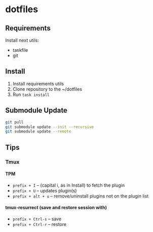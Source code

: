 # dotfiles

## Requirements

Install next utils:

- taskfile
- git

## Install

1. Install requirements utils
2. Clone repository to the ~/dotfiles
3. Run `task install`

## Submodule Update

```zsh
git pull
git submodule update --init --recursive
git submodule update --remote
```

## Tips

### Tmux

#### TPM

- `prefix + I` – (capital i, as in Install) to fetch the plugin
- `prefix + U` – updates plugin(s)
- `prefix + alt + u` – remove/uninstall plugins not on the plugin list

#### tmux-resurrect (save and restore session with)

- `prefix + Ctrl-s` – save
- `prefix + Ctrl-r` – restore
